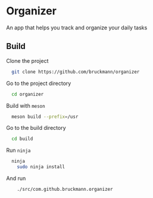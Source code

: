 
# Organizer

An app that helps you track and organize your daily tasks 

## Build

Clone the project

```bash
  git clone https://github.com/bruckmann/organizer
```

Go to the project directory

```bash
  cd organizer
```

Build with `meson`

```bash
  meson build --prefix=/usr
```

Go to the build directory

```bash
  cd build
```

Run `ninja`

```bash
  ninja
	sudo ninja install
```

And run
```bash
	./src/com.github.bruckmann.organizer
```